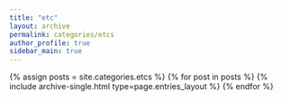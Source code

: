 ```yaml
---
title: "etc"
layout: archive
permalink: categories/etcs
author_profile: true
sidebar_main: true
---
```



{% assign posts = site.categories.etcs %}
{% for post in posts %} {% include archive-single.html type=page.entries_layout %} {% endfor %}